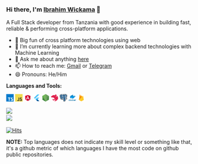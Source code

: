 ### Hi there, I'm [Ibrahim Wickama](https://github.com/ibrahimwickama) 👋

A Full Stack developer from Tanzania with good experience in building fast, reliable & performing cross-platform applications.

- 🌱 Big fun of cross platform technologies using web
- 👯 I’m currently learning more about complex backend technologies with Machine Learning
- 💬 Ask me about anything [here](https://github.com/ibrahimwickama/ibrahimwickama/issues)
- 📫 How to reach me: [Gmail](mailto:ibrahimwickama@gmail.com) or [Telegram](https://t.me/ibrahimwickama)
- 😄 Pronouns: He/Him

<!-- - 🔭 I’m currently working on -->
<!-- - 🤔 I’m looking for help with  -->
<!-- - ⚡ Fun fact: I swim alot, -->

**Languages and Tools:**

<code><img height="20" src="https://raw.githubusercontent.com/github/explore/80688e429a7d4ef2fca1e82350fe8e3517d3494d/topics/typescript/typescript.png" title="Typescript"></code>
<code><img height="20" src="https://raw.githubusercontent.com/github/explore/80688e429a7d4ef2fca1e82350fe8e3517d3494d/topics/javascript/javascript.png" title="Javascript"></code>
<code><img height="20" src="https://raw.githubusercontent.com/github/explore/80688e429a7d4ef2fca1e82350fe8e3517d3494d/topics/angular/angular.png" title="Angular for front-end projects"></code>
<code><img height="20" src="https://raw.githubusercontent.com/github/explore/80688e429a7d4ef2fca1e82350fe8e3517d3494d/topics/flutter/flutter.png" title="Angular for front-end projects"></code>
<code><img height="20" src="https://raw.githubusercontent.com/github/explore/80688e429a7d4ef2fca1e82350fe8e3517d3494d/topics/nodejs/nodejs.png" title="NodeJs for integration scripts"></code>
<code><img height="20" src="https://raw.githubusercontent.com/github/explore/37c71fdca4e12086faf8c7009793d2eb588c914e/topics/nestjs/nestjs.png" title="NestJs for back-end projects"></code>
<code><img height="20" src="https://raw.githubusercontent.com/github/explore/80688e429a7d4ef2fca1e82350fe8e3517d3494d/topics/postgresql/postgresql.png" title="Postgres database"></code>
<code><img height="20" src="https://raw.githubusercontent.com/github/explore/80688e429a7d4ef2fca1e82350fe8e3517d3494d/topics/docker/docker.png" title="Docker"></code>
<code><img height="20" src="https://raw.githubusercontent.com/github/explore/80688e429a7d4ef2fca1e82350fe8e3517d3494d/topics/firebase/firebase.png" title="Google Firebase"></code>

<p style="display: block">
<img src="https://github-readme-stats.vercel.app/api?username=ibrahimwickama&count_private=true&hide_rank=false&show_icons=true&hide_border=true">
<br>
<img src="https://github-readme-stats.vercel.app/api/top-langs/?username=ibrahimwickama&count_private=true&langs_count=10&layout=compact" style="width: 35rem">
</p>

[![Hits](https://hits.seeyoufarm.com/api/count/incr/badge.svg?url=https%3A%2F%2Fgithub.com%2Fibrahimwickama&count_bg=%2379C83D&title_bg=%23555555&icon=codeigniter.svg&icon_color=%23E7E7E7&title=hits%2C+%28daily%20%2F%20total%29&edge_flat=true)](https://hits.seeyoufarm.com)

<p>
<b>NOTE: </b>
Top languages does not indicate my skill level or something like that, it's a github metric of which languages I have the most code on github public repositories.
</p>
